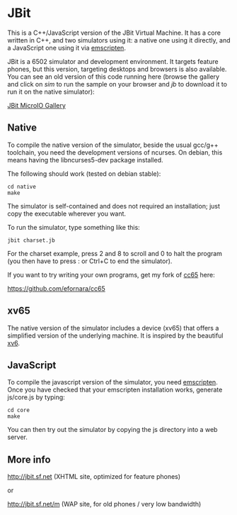 JBit
====

This is a C++/JavaScript version of the JBit Virtual Machine.  It has a
core written in C++, and two simulators using it: a native one using
it directly, and a JavaScript one using it via
[emscripten](https://github.com/kripken/emscripten).

JBit is a 6502 simulator and development environment. It targets feature
phones, but this version, targeting desktops and browsers is also
available. You can see an old version of this code running here
(browse the gallery and click on *sim* to run the sample on your browser
and *jb* to download it to run it on the native simulator):

[JBit MicroIO Gallery](http://jbit.sourceforge.net/gallery/list.php?tag=microio)

Native
------

To compile the native version of the simulator, beside the usual gcc/g++
toolchain, you need the development versions of ncurses. On debian, this
means having the libncurses5-dev package installed.

The following should work (tested on debian stable):

	cd native
	make

The simulator is self-contained and does not required an installation;
just copy the executable wherever you want.

To run the simulator, type something like this:

	jbit charset.jb

For the charset example, press 2 and 8 to scroll and 0 to halt the
program (you then have to press : or Ctrl+C to end the simulator).

If you want to try writing your own programs, get my fork of
[cc65](http://oliverschmidt.github.io/cc65/) here:

<https://github.com/efornara/cc65>

xv65
----

The native version of the simulator includes a device (xv65) that offers
a simplified version of the underlying machine. It is inspired by the
beautiful [xv6](http://pdos.csail.mit.edu/6.828/2012/xv6.html).

JavaScript
----------

To compile the javascript version of the simulator, you need
[emscripten](https://github.com/kripken/emscripten). Once you have
checked that your emscripten installation works, generate js/core.js by
typing:

	cd core
	make

You can then try out the simulator by copying the js directory into a
web server.

More info
---------

<http://jbit.sf.net> (XHTML site, optimized for feature phones)

or

<http://jbit.sf.net/m> (WAP site, for old phones / very low bandwidth)

